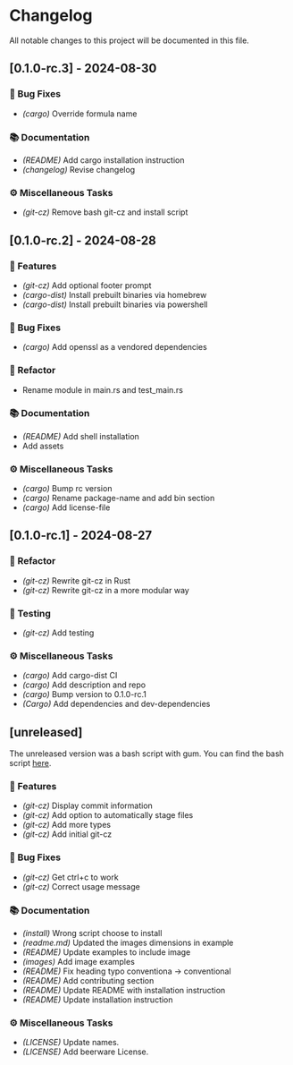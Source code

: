 # Changelog

All notable changes to this project will be documented in this file.

## [0.1.0-rc.3] - 2024-08-30

### 🐛 Bug Fixes

- *(cargo)* Override formula name

### 📚 Documentation

- *(README)* Add cargo installation instruction
- *(changelog)* Revise changelog

### ⚙️ Miscellaneous Tasks

- *(git-cz)* Remove bash git-cz and install script

## [0.1.0-rc.2] - 2024-08-28

### 🚀 Features

- *(git-cz)* Add optional footer prompt
- *(cargo-dist)* Install prebuilt binaries via homebrew
- *(cargo-dist)* Install prebuilt binaries via powershell

### 🐛 Bug Fixes

- *(cargo)* Add openssl as a vendored dependencies

### 🚜 Refactor

- Rename module in main.rs and test_main.rs

### 📚 Documentation

- *(README)* Add shell installation
- Add assets

### ⚙️ Miscellaneous Tasks

- *(cargo)* Bump rc version
- *(cargo)* Rename package-name and add bin section
- *(cargo)* Add license-file

## [0.1.0-rc.1] - 2024-08-27

### 🚜 Refactor

- *(git-cz)* Rewrite git-cz in Rust 
- *(git-cz)* Rewrite git-cz in a more modular way

### 🧪 Testing

- *(git-cz)* Add testing

### ⚙️ Miscellaneous Tasks

- *(cargo)* Add cargo-dist CI
- *(cargo)* Add description and repo
- *(cargo)* Bump version to 0.1.0-rc.1
- *(Cargo)* Add dependencies and dev-dependencies


## [unreleased]

The unreleased version was a bash script with gum.
You can find the bash script [here](https://github.com/k3ii/git-cz/blob/30f8aae0fbe0516af81b948201d29a5877d0a95e/git-cz).

### 🚀 Features

- *(git-cz)* Display commit information
- *(git-cz)* Add option to automatically stage files
- *(git-cz)* Add more types
- *(git-cz)* Add initial git-cz

### 🐛 Bug Fixes

- *(git-cz)* Get ctrl+c to work
- *(git-cz)* Correct usage message

### 📚 Documentation

- *(install)* Wrong script choose to install
- *(readme.md)* Updated the images dimensions in example
- *(README)* Update examples to include image
- *(images)* Add image examples
- *(README)* Fix heading typo conventiona -> conventional
- *(README)* Add contributing section
- *(README)* Update README with installation instruction
- *(README)* Update installation instruction


### ⚙️ Miscellaneous Tasks

- *(LICENSE)* Update names.
- *(LICENSE)* Add beerware License.

<!-- generated by git-cliff -->
